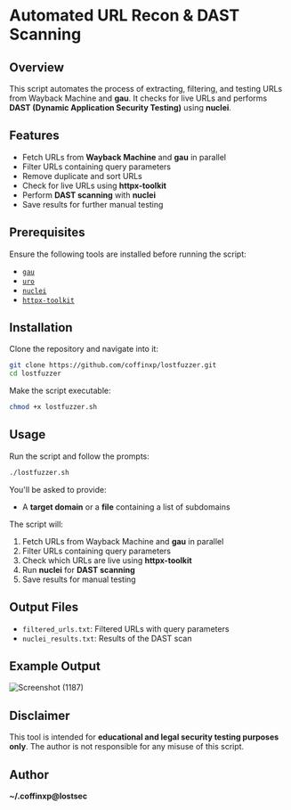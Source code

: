 # Automated URL Recon & DAST Scanning

## Overview
This script automates the process of extracting, filtering, and testing URLs from Wayback Machine and **gau**. It checks for live URLs and performs **DAST (Dynamic Application Security Testing)** using **nuclei**.

## Features
- Fetch URLs from **Wayback Machine** and **gau** in parallel
- Filter URLs containing query parameters
- Remove duplicate and sort URLs
- Check for live URLs using **httpx-toolkit**
- Perform **DAST scanning** with **nuclei**
- Save results for further manual testing

## Prerequisites
Ensure the following tools are installed before running the script:

- [`gau`](https://github.com/lc/gau)
- [`uro`](https://github.com/s0md3v/uro)
- [`nuclei`](https://github.com/projectdiscovery/nuclei)
- [`httpx-toolkit`](https://github.com/projectdiscovery/httpx)



## Installation
Clone the repository and navigate into it:
```bash
git clone https://github.com/coffinxp/lostfuzzer.git
cd lostfuzzer
```
Make the script executable:
```bash
chmod +x lostfuzzer.sh
```

## Usage
Run the script and follow the prompts:
```bash
./lostfuzzer.sh
```
You'll be asked to provide:
- A **target domain** or a **file** containing a list of subdomains

The script will:
1. Fetch URLs from Wayback Machine and **gau** in parallel
2. Filter URLs containing query parameters
3. Check which URLs are live using **httpx-toolkit**
4. Run **nuclei** for **DAST scanning**
5. Save results for manual testing

## Output Files
- `filtered_urls.txt`: Filtered URLs with query parameters
- `nuclei_results.txt`: Results of the DAST scan

## Example Output
![Screenshot (1187)](https://github.com/user-attachments/assets/e1643ba5-0daf-4469-ae73-e20e8deaf5e8)

## Disclaimer
This tool is intended for **educational and legal security testing purposes only**. The author is not responsible for any misuse of this script.

## Author
**~/.coffinxp@lostsec**


